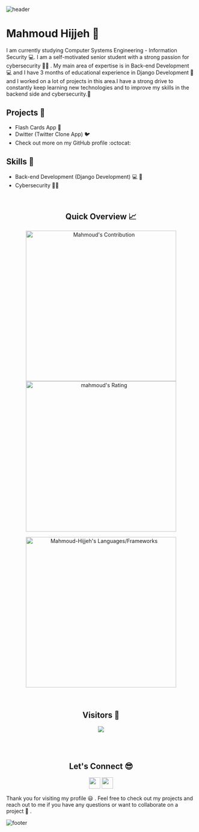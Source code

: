 ![header](https://capsule-render.vercel.app/api?type=waving&color=gradient&height=180&section=header&text=Hi%20there%20%F0%9F%91%8B&fontSize=55)
<!--
**Mahmoud-Hijjeh/Mahmoud-Hijjeh** is a ✨ _special_ ✨ repository because its `README.md` (this file) appears on your GitHub profile.
-->
# Mahmoud Hijjeh :trident:

I am currently studying Computer Systems Engineering - Information Security :computer:. I am a self-motivated senior student with a strong passion for cybersecurity :guardsman: . My main area of expertise is in Back-end Development :computer: and I have 3 months of educational experience in Django Development :snake: and I worked on a lot of projects in this area.I have a strong drive to constantly keep learning new technologies and to improve my skills in the backend side and cybersecurity.:muscle:

## Projects :book:
- Flash Cards App :card_index:
- Dwitter (Twitter Clone App) :bird:
- Check out more on my GitHub profile :octocat:

## Skills :wrench:
- Back-end Development (Django Development) :computer: :snake:
- Cybersecurity :guardsman:
<br />

<h2 align="center">Quick Overview 📈</h2>
  
  <p align = "center">
 
</p>

<p align = "center">
  <img src = "https://github-readme-stats.vercel.app/api?username=Mahmoud-Hijjeh&count_private=true&theme=gotham&hide_border=true" alt = "Mahmoud's Contribution" width = 400 >
  <img src = "https://github-readme-streak-stats.herokuapp.com?user=Mahmoud-Hijjeh&count_private=true&theme=gotham&hide_border=true" alt = "mahmoud's Rating" width = 400 >

</p>

<p align = "center">

 <img src = "https://github-readme-stats.vercel.app/api/top-langs?username=Mahmoud-Hijjeh&show_icons=true&count_private=true&locale=en&layout=compact&langs_count=10&hide_border=true&theme=gotham" alt = "Mahmoud-Hijjeh's Languages/Frameworks" width = 400 />
</p>


<br />
<h2 align="center">Visitors 👀</h2>
<div align="center" >
  <img src="https://profile-counter.glitch.me/Mahmoud-Hijjeh/count.svg"></img>
</div>

<br /><br />
<h2 align="center">Let's Connect 😎</h2>
<p align="center">
  <a href = "mahmoud2001asoom@gmail.com"><img src = "https://img.shields.io/badge/Gmail-D14836?style=for-the-badge&logo=gmail&logoColor=white" height = 30></a>
  <a href = "https://www.linkedin.com/in/ma7moud-hijjeh/"><img src = "https://img.shields.io/badge/LinkedIn-0077B5?style=for-the-badge&logo=linkedin&logoColor=white"     height = 30></a>
 
</p>

Thank you for visiting my profile :smiley: . Feel free to check out my projects and reach out to me if you have any questions or want to collaborate on a project :handshake:  .


![footer](https://capsule-render.vercel.app/api?type=waving&color=gradient&height=150&section=footer)
